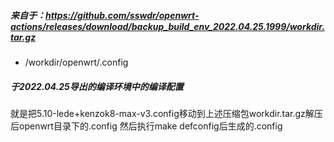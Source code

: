##### 来自于：https://github.com/sswdr/openwrt-actions/releases/download/backup_build_env_2022.04.25.1999/workdir.tar.gz
- /workdir/openwrt/.config

##### 于2022.04.25导出的编译环境中的编译配置

就是把5.10-lede+kenzok8-max-v3.config移动到上述压缩包workdir.tar.gz解压后openwrt目录下的.config
然后执行make defconfig后生成的.config
